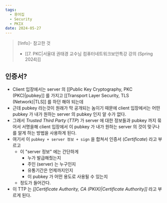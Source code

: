 ```yaml
---
tags:
  - 용어집
  - Security
  - PKIX
date: 2024-05-27
---
```

> [!info]- 참고한 것
> - [[7. PKC|서울대 권태경 교수님 컴퓨터네트워크보안특강 강의 (Spring 2024)]]

## 인증서?

- Client 입장에서는 server 의 [[Public Key Cryptography, PKC (PKC)|pubkey]] 를 가지고 [[Transport Layer Security, TLS (Network)|TLS]] 를 하던 해야 되는데
- 근데 pubkey 라는것이 원래가 막 공개되는 놈이기 때문에 client 입장에서는 어떤 pubkey 가 내가 원하는 server 의 pubkey 인지 알 수가 없다.
- 그래서 *Trusted Third Party* (*TTP*) 가 server 에 대한 정보들과 pubkey 까지 묶어서 서명을해 client 입장에서 이 pubkey 가 내가 원하는 server 의 것이 맞구나 를 알게 하는 방법을 사용하게 된다.
- 여기서 이 `pubkey + server 정보 + sign` 을 합쳐서 인증서 (*Certificate*) 라고 부르고
	- 이 "server 정보" 에는 간단하게
		- 누가 발급해줬는지
		- 주인 (server) 는 누구인지
		- 유통기간은 언제까지인지
		- 이 pubkey 가 어떤 용도로 사용될 수 있는지
	- 정도가 들어간다.
- 이 TTP 는 *[[Certificate Authority, CA (PKIX)|Certificate Authority]]* 라고 부르게 된다.